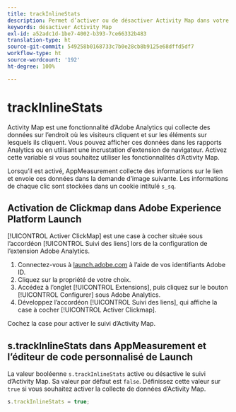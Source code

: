 ```yaml
---
title: trackInlineStats
description: Permet d’activer ou de désactiver Activity Map dans votre mise en œuvre.
keywords: désactiver Activity Map
exl-id: a52adc1d-1be7-4002-b393-7ce66332b483
translation-type: ht
source-git-commit: 549258b0168733c7b0e28cb8b9125e68dffd5df7
workflow-type: ht
source-wordcount: '192'
ht-degree: 100%

---
```


# trackInlineStats

Activity Map est une fonctionnalité d’Adobe Analytics qui collecte des données sur l’endroit où les visiteurs cliquent et sur les éléments sur lesquels ils cliquent. Vous pouvez afficher ces données dans les rapports Analytics ou en utilisant une incrustation d’extension de navigateur. Activez cette variable si vous souhaitez utiliser les fonctionnalités d’Activity Map.

Lorsqu’il est activé, AppMeasurement collecte des informations sur le lien et envoie ces données dans la demande d’image suivante. Les informations de chaque clic sont stockées dans un cookie intitulé `s_sq`.

## Activation de Clickmap dans Adobe Experience Platform Launch

[!UICONTROL Activer ClickMap] est une case à cocher située sous l’accordéon [!UICONTROL Suivi des liens] lors de la configuration de l’extension Adobe Analytics.

1. Connectez-vous à [launch.adobe.com](https://launch.adobe.com) à l’aide de vos identifiants Adobe ID.
2. Cliquez sur la propriété de votre choix.
3. Accédez à l’onglet [!UICONTROL Extensions], puis cliquez sur le bouton [!UICONTROL Configurer] sous Adobe Analytics.
4. Développez l’accordéon [!UICONTROL Suivi des liens], qui affiche la case à cocher [!UICONTROL Activer Clickmap].

Cochez la case pour activer le suivi d’Activity Map.

## s.trackInlineStats dans AppMeasurement et l’éditeur de code personnalisé de Launch

La valeur booléenne `s.trackInlineStats` active ou désactive le suivi d’Activity Map. Sa valeur par défaut est `false`. Définissez cette valeur sur `true` si vous souhaitez activer la collecte de données d’Activity Map.

```js
s.trackInlineStats = true;
```
